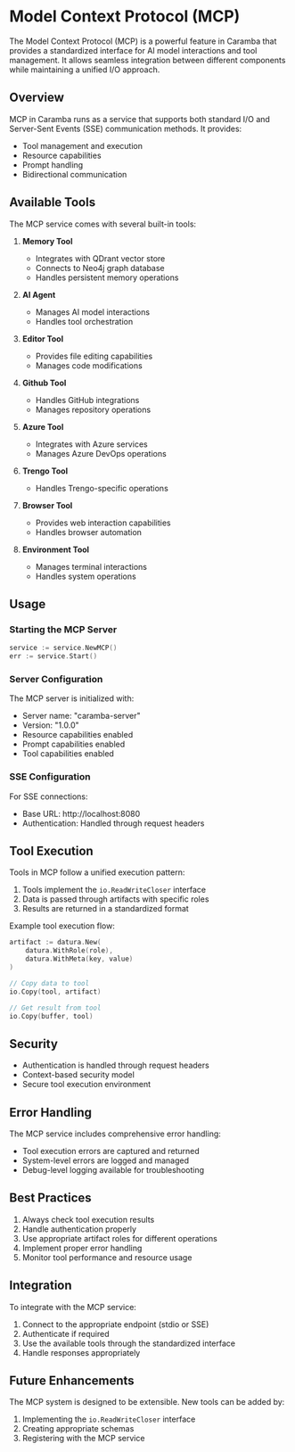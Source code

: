 # Model Context Protocol (MCP)

The Model Context Protocol (MCP) is a powerful feature in Caramba that provides a standardized interface for AI model interactions and tool management. It allows seamless integration between different components while maintaining a unified I/O approach.

## Overview

MCP in Caramba runs as a service that supports both standard I/O and Server-Sent Events (SSE) communication methods. It provides:

- Tool management and execution
- Resource capabilities
- Prompt handling
- Bidirectional communication

## Available Tools

The MCP service comes with several built-in tools:

1. **Memory Tool**

   - Integrates with QDrant vector store
   - Connects to Neo4j graph database
   - Handles persistent memory operations

2. **AI Agent**

   - Manages AI model interactions
   - Handles tool orchestration

3. **Editor Tool**

   - Provides file editing capabilities
   - Manages code modifications

4. **Github Tool**

   - Handles GitHub integrations
   - Manages repository operations

5. **Azure Tool**

   - Integrates with Azure services
   - Manages Azure DevOps operations

6. **Trengo Tool**

   - Handles Trengo-specific operations

7. **Browser Tool**

   - Provides web interaction capabilities
   - Handles browser automation

8. **Environment Tool**
   - Manages terminal interactions
   - Handles system operations

## Usage

### Starting the MCP Server

```go
service := service.NewMCP()
err := service.Start()
```

### Server Configuration

The MCP server is initialized with:

- Server name: "caramba-server"
- Version: "1.0.0"
- Resource capabilities enabled
- Prompt capabilities enabled
- Tool capabilities enabled

### SSE Configuration

For SSE connections:

- Base URL: http://localhost:8080
- Authentication: Handled through request headers

## Tool Execution

Tools in MCP follow a unified execution pattern:

1. Tools implement the `io.ReadWriteCloser` interface
2. Data is passed through artifacts with specific roles
3. Results are returned in a standardized format

Example tool execution flow:

```go
artifact := datura.New(
    datura.WithRole(role),
    datura.WithMeta(key, value)
)

// Copy data to tool
io.Copy(tool, artifact)

// Get result from tool
io.Copy(buffer, tool)
```

## Security

- Authentication is handled through request headers
- Context-based security model
- Secure tool execution environment

## Error Handling

The MCP service includes comprehensive error handling:

- Tool execution errors are captured and returned
- System-level errors are logged and managed
- Debug-level logging available for troubleshooting

## Best Practices

1. Always check tool execution results
2. Handle authentication properly
3. Use appropriate artifact roles for different operations
4. Implement proper error handling
5. Monitor tool performance and resource usage

## Integration

To integrate with the MCP service:

1. Connect to the appropriate endpoint (stdio or SSE)
2. Authenticate if required
3. Use the available tools through the standardized interface
4. Handle responses appropriately

## Future Enhancements

The MCP system is designed to be extensible. New tools can be added by:

1. Implementing the `io.ReadWriteCloser` interface
2. Creating appropriate schemas
3. Registering with the MCP service
